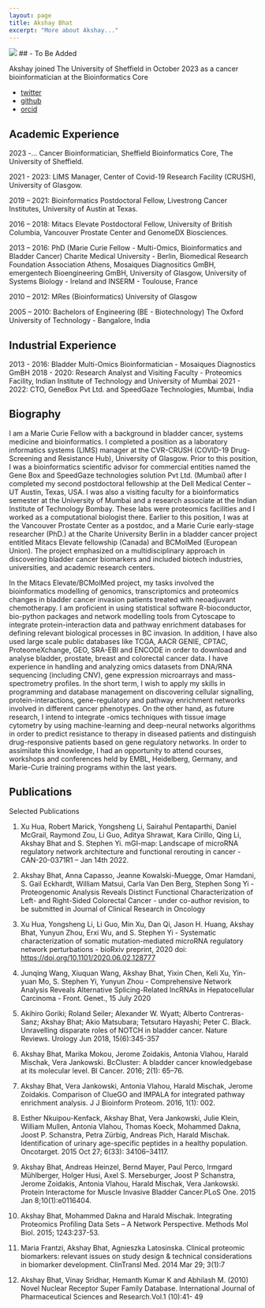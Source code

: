 ```yaml
---
layout: page
title: Akshay Bhat
excerpt: "More about Akshay..."
---
```

![](/images/) ## - To Be Added

Akshay joined The University of Sheffield in October 2023 as a cancer bioinformatician at the Bioinformatics Core

- [twitter](https://twitter.com/a1aks)
- [github](https://github.com/a1aks)
- [orcid](https://orcid.org/0000-0003-3205-1761)

## Academic Experience


2023 -... Cancer Bioinformatician, Sheffield Bioinformatics Core, The University of Sheffield.

2021 - 2023: LIMS Manager, Center of Covid-19 Research Facility (CRUSH), University of Glasgow.

2019 – 2021: Bioinformatics Postdoctoral Fellow, Livestrong Cancer Institutes, University of Austin at Texas.

2016 – 2018: Mitacs Elevate Postdoctoral Fellow, University of British Columbia, Vancouver Prostate Center and GenomeDX Biosciences. 

2013 – 2016: PhD (Marie Curie Fellow - Multi-Omics, Bioinformatics and Bladder Cancer) Charite Medical University - Berlin, Biomedical Research Foundation Association Athens, Mosaiques Diagnositics GmBH, emergentech Bioengineering GmBH, University of Glasgow, University of Systems Biology - Ireland and INSERM - Toulouse, France

2010 – 2012: MRes (Bioinformatics) University of Glasgow

2005 – 2010: Bachelors of Engineering (BE - Biotechnology) The Oxford University of Technology - Bangalore, India

 ## Industrial Experience
 
 2013 - 2016: Bladder Multi-Omics Bioinformatician - Mosaiques Diagnostics GmBH
 2018 - 2020: Research Analyst and Visiting Faculty - Proteomics Facility, Indian Institute of Technology and University of Mumbai
 2021 - 2022: CTO, GeneBox Pvt Ltd. and SpeedGaze Technologies, Mumbai, India
 
 
 
 ## Biography
 
 I am a Marie Curie Fellow with a background in bladder cancer, systems medicine and bioinformatics. I completed a position as a laboratory informatics systems (LIMS) manager at the CVR-CRUSH (COVID-19 Drug-Screening and Resistance Hub), University of Glasgow. Prior to this position, I was a bioinformatics scientific advisor for commercial entities named the Gene Box and SpeedGaze technologies solution Pvt Ltd. (Mumbai) after I completed my second postdoctoral fellowship at the Dell Medical Center – UT Austin, Texas, USA. I was also a visiting faculty for a bioinformatics
semester at the University of Mumbai and a research associate at the Indian Institute of Technology
Bombay. These labs were proteomics facilities and I worked as a computational biologist there. Earlier to this position, I was at the Vancouver Prostate Center as a postdoc, and a Marie Curie early-stage researcher (PhD.) at the Charite University Berlin in a bladder cancer project entitled
Mitacs Elevate fellowship (Canada) and BCMolMed (European Union). The project emphasized on a multidisciplinary approach in discovering bladder cancer biomarkers and included biotech industries, universities, and academic research centers. 

In the Mitacs Elevate/BCMolMed project, my tasks involved the bioinformatics modelling of genomics, transcriptomics and proteomics changes in bladder cancer invasion patients treated with neoadjuvant chemotherapy. I am proficient in using statistical software R-bioconductor, bio-python
packages and network modelling tools from Cytoscape to integrate protein-interaction data and pathway enrichment databases for defining relevant biological processes in BC invasion. In addition, I have also used large scale public databases like TCGA, AACR GENIE, CPTAC, ProteomeXchange, GEO, SRA-EBI and ENCODE in order to download and analyse bladder, prostate, breast and colorectal cancer data. I have experience in handling and analyzing omics datasets from DNA/RNA sequencing (including CNV), gene expression microarrays and mass-spectrometry profiles. In the short term, I wish to apply my skills in programming and database management on discovering cellular signalling, protein-interactions, gene-regulatory and pathway enrichment networks involved in different cancer phenotypes. On the other hand, as future research, I intend to integrate -omics techniques with tissue image cytometry by using machine-learning and deep-neural networks algorithms in order to predict resistance to therapy in diseased patients and distinguish drug-responsive patients based on gene regulatory networks. In order to assimilate this knowledge, I had an opportunity to attend courses, workshops and conferences held by EMBL, Heidelberg, Germany, and Marie-Curie training programs within the last years.
 
## Publications
Selected Publications

1. Xu Hua, Robert Marick, Yongsheng Li, Sairahul Pentaparthi, Daniel McGrail, Raymond Zou, Li Guo, Aditya Shrawat, Kara Cirillo, Qing Li, Akshay Bhat and S. Stephen Yi. mGI-map: Landscape of microRNA regulatory network architecture and functional rerouting in cancer - CAN-20-0371R1 – Jan 14th 2022.

2. Akshay Bhat, Anna Capasso, Jeanne Kowalski-Muegge, Omar Hamdani, S. Gail Eckhardt, William Matsui, Carla Van Den Berg, Stephen Song Yi - Proteogenomic Analysis Reveals Distinct Functional Characterization of Left- and Right-Sided Colorectal Cancer - under co-author revision, to be submitted in Journal of Clinical Research in Oncology

3. Xu Hua, Yongsheng Li, Li Guo, Min Xu, Dan Qi, Jason H. Huang, Akshay Bhat, Yunyun Zhou, Erxi Wu, and S. Stephen Yi - Systematic characterization of somatic mutation-mediated microRNA regulatory network perturbations - bioRxiv preprint, 2020 doi: https://doi.org/10.1101/2020.06.02.128777

4. Junqing Wang, Xiuquan Wang, Akshay Bhat, Yixin Chen, Keli Xu, Yin-yuan Mo, S. Stephen Yi, Yunyun Zhou - Comprehensive Network Analysis Reveals Alternative Splicing-Related lncRNAs in Hepatocellular Carcinoma - Front. Genet., 15 July 2020

5. Akihiro Goriki; Roland Seiler; Alexander W. Wyatt; Alberto Contreras-Sanz; Akshay Bhat; Akio Matsubara; Tetsutaro Hayashi; Peter C. Black. Unravelling disparate roles of NOTCH in bladder cancer. Nature Reviews. Urology Jun 2018, 15(6):345-357

6. Akshay Bhat, Marika Mokou, Jerome Zoidakis, Antonia Vlahou, Harald Mischak, Vera Jankowski. BcCluster: A bladder cancer knowledgebase at its molecular level. Bl Cancer. 2016; 2(1): 65–76.

7. Akshay Bhat, Vera Jankowski, Antonia Vlahou, Harald Mischak, Jerome Zoidakis. Comparison of ClueGO and IMPALA for integrated pathway enrichment analysis. J J Bioinform Proteom. 2016, 1(1): 002.

8. Esther Nkuipou-Kenfack, Akshay Bhat, Vera Jankowski, Julie Klein, William Mullen, Antonia Vlahou, Thomas Koeck, Mohammed Dakna, Joost P. Schanstra, Petra Zürbig, Andreas Pich, Harald Mischak. Identification of urinary age-specific peptides in a healthy population. Oncotarget. 2015 Oct 27; 6(33): 34106–34117.

9. Akshay Bhat, Andreas Heinzel, Bernd Mayer, Paul Perco, Irmgard Mühlberger, Holger Husi, Axel S. Merseburger, Joost P Schanstra, Jerome Zoidakis, Antonia Vlahou, Harald Mischak, Vera Jankowski. Protein Interactome for Muscle Invasive Bladder Cancer.PLoS One. 2015 Jan 8;10(1):e0116404.

10. Akshay Bhat, Mohammed Dakna and Harald Mischak. Integrating Proteomics Profiling Data Sets – A Network Perspective. Methods Mol Biol. 2015; 1243:237-53.

11. Maria Frantzi, Akshay Bhat, Agnieszka Latosinska. Clinical proteomic biomarkers: relevant issues on study design & technical considerations in biomarker development. ClinTransl Med. 2014 Mar 29; 3(1):7

12. Akshay Bhat, Vinay Sridhar, Hemanth Kumar K and Abhilash M. (2010) Novel Nuclear Receptor Super Family Database. International Journal of Pharmaceutical Sciences and Research.Vol.1 (10):41- 49
